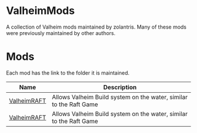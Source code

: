 # ValheimMods

A collection of Valheim mods maintained by zolantris. Many of these mods were previously maintained by other authors.

# Mods

Each mod has the link to the folder it is maintained.

| Name                                         | Description                                                        | 
|----------------------------------------------|--------------------------------------------------------------------|
| [ValheimRAFT](src/ValheimRAFT)               | Allows Valheim Build system on the water, similar to the Raft Game |
| [ValheimRAFT](src/BuildingDamageModExtended) | Allows Valheim Build system on the water, similar to the Raft Game |